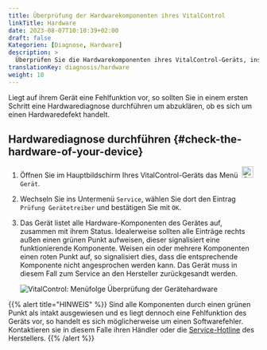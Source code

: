 ```yaml
---
title: Überprüfung der Hardwarekomponenten ihres VitalControl
linkTitle: Hardware
date: 2023-08-07T10:10:39+02:00
draft: false
Kategorien: [Diagnose, Hardware]
description: >
  Überprüfen Sie die Hardwarekomponenten ihres VitalControl-Geräts, insbesondere beim Verdacht auf einen Hardwaredefekt.
translationKey: diagnosis/hardware
weight: 10
---
```

Liegt auf ihrem Gerät eine Fehlfunktion vor, so sollten Sie in einem ersten Schritt eine Hardwarediagnose durchführen um abzuklären, ob es sich um einen Hardwaredefekt handelt.

## Hardwarediagnose durchführen {#check-the-hardware-of-your-device}

1. Öffnen Sie im Hauptbildschirm Ihres VitalControl-Geräts das Menü &nbsp;<img src="/icons/device.svg" width="23" align="bottom" alt="Gerät" /> `Gerät`.

1. Wechseln Sie ins Untermenü `Service`, wählen Sie dort den Eintrag `Prüfung Gerätetreiber` und bestätigen Sie mit `OK`.

1. Das Gerät listet alle Hardware-Komponenten des Gerätes auf, zusammen mit ihrem Status. Idealerweise sollten alle Einträge rechts außen einen grünen Punkt aufweisen, dieser signalisiert eine funktionierende Komponente. Weisen ein oder mehrere Komponenten einen roten Punkt auf, so signalisiert dies, dass die entsprechende Komponente nicht angesprochen werden kann. Das Gerät muss in diesem Fall zum Service an den Hersteller zurückgesandt werden.

   ![VitalControl: Menüfolge Überprüfung der Gerätehardware](../abbildungen/pruefung-treiber.png "Überprüfung Gerätehardware")

{{% alert title="HINWEIS" %}}
Sind alle Komponenten durch einen grünen Punkt als intakt ausgewiesen und es liegt dennoch eine Fehlfunktion des Geräts vor, so handelt es sich möglicherweise um einen Softwarefehler. Kontaktieren sie in diesem Falle ihren Händler oder die [Service-Hotline](https://www.urbanonline.de/kontakt) des Herstellers.
{{% /alert %}}
